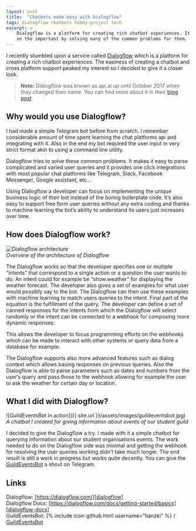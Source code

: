 ```yaml
---
layout: post
title:  "Chatbots made easy with Dialogflow"
tags: dialogflow chatbots hobby-project tech
excerpt: >
    Dialogflow is a platform for creating rich chatbot experiences. It allows developer to focus 
    on the important by solving many of the common problems for them.
---
```


I recently stumbled upon a service called [Dialogflow][dialogflow] which is a platform for creating a rich chatbot experiences.
The easiness of creating a chatbot and cross platform support peaked my interest so I decided to give it a closer look.

> **Note:** Dialogflow was known as api.ai up until October 2017 when they changed their name. You can find more about it
in their [blog post][dialogflow-new-name].

## Why would you use Dialogflow?

I had made a simple Telegram bot before from scratch. I remember considerable amount of time spent learning the chat
platforms api and integrating with it. Also in the end my bot required the user input in very strict format akin to
using a command line utility.

Dialogflow tries to solve these common problems. It makes it easy to parse complicated and varied user queries and it
provides one click integrations with most popular chat platforms like Telegram, Slack, Facebook Messenger,
Google assistant, etc… 

Using Dialogflow a developer can focus on implementing the unique business logic of their bot instead of the boring
boilerplate code. It’s also easy to support free form user queries without any extra coding and thanks to machine
learning the bot’s ability to understand its users just increases over time.

## How does Dialogflow work?

![Dialogflow architecture](https://dialogflow.com/docs/images/overview/agents/agents-000.png)  
*Overview of the architecture of Dialogflow*

The Dialogflow works so that the developer specifies one or multiple “intents” that correspond to a single action or
a question the user wants to do. An intent could for example be “show.weather” for displaying the weather forecast.
The developer also gives a set of examples for what user would possibly say to the bot. The Dialogflow can then use
these examples with machine learning to match users queries to the intent. Final part of the equation is the fulfillment
of the query. The developer can define a set of canned responses for the intents from which the Dialogflow will select
randomly or the intent can be connected to a webhook for composing more dynamic responses.

This allows the developer to focus programming efforts on the webhooks which can be made to interact with other systems
or query data from a database for example. 

The Dialogflow supports also more advanced features such as dialog context which allows basing responses on previous
queries. Also the Dialogflow is able to parse parameters such as dates and numbers from the user’s query and pass those
to the webhook allowing for example the user to ask the weather for certain day or location.

## What I did with Dialogflow?

![GuildEventsBot in action]({{ site.url }}/assets/images/guildeventsbot.jpg)  
*A chatbot I created for giving information about events of our student guild*

I decided to give the Dialogflow a try. I made with it a simple chatbot for querying information about our student
organisations events. The work needed to do on the Dialogflow side was minimal and getting the webhook for resolving
the user queries working didn’t take much longer. The end result is still a work in progress but works quite decently.
You can give the [GuildEventsBot][guildeventsbot] a shout on Telegram.

## Links
Dialogflow: [https://dialogflow.com/][dialogflow]  
Dialogflow Docs: [https://dialogflow.com/docs/getting-started/basics][dialogflow-docs]  
GuildEventsBot: {% include icon-github.html username="hanzki" %} / [GuildEventsBot][guildeventsbot-code]

[dialogflow]: https://dialogflow.com/
[dialogflow-new-name]: https://blog.dialogflow.com/post/apiai-new-name-dialogflow-new-features/
[dialogflow-docs]: https://dialogflow.com/docs/getting-started/basics
[guildeventsbot]: https://telegram.me/guildeventsbot
[guildeventsbot-code]: https://github.com/hanzki/GuildEventsBot